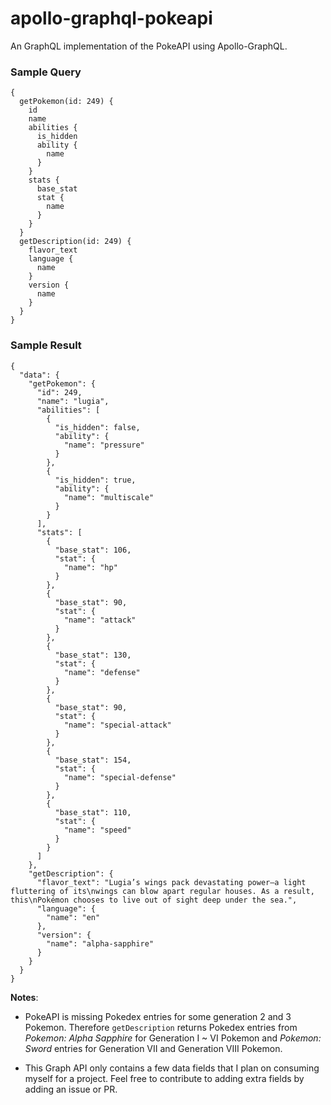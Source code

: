 # apollo-graphql-pokeapi

An GraphQL implementation of the PokeAPI using Apollo-GraphQL.

### Sample Query

```
{
  getPokemon(id: 249) {
    id
    name
    abilities {
      is_hidden
      ability {
        name
      }
    }
    stats {
      base_stat
      stat {
        name
      }
    }
  }
  getDescription(id: 249) {
    flavor_text
    language {
      name
    }
    version {
      name
    }
  }
}
```

### Sample Result

```
{
  "data": {
    "getPokemon": {
      "id": 249,
      "name": "lugia",
      "abilities": [
        {
          "is_hidden": false,
          "ability": {
            "name": "pressure"
          }
        },
        {
          "is_hidden": true,
          "ability": {
            "name": "multiscale"
          }
        }
      ],
      "stats": [
        {
          "base_stat": 106,
          "stat": {
            "name": "hp"
          }
        },
        {
          "base_stat": 90,
          "stat": {
            "name": "attack"
          }
        },
        {
          "base_stat": 130,
          "stat": {
            "name": "defense"
          }
        },
        {
          "base_stat": 90,
          "stat": {
            "name": "special-attack"
          }
        },
        {
          "base_stat": 154,
          "stat": {
            "name": "special-defense"
          }
        },
        {
          "base_stat": 110,
          "stat": {
            "name": "speed"
          }
        }
      ]
    },
    "getDescription": {
      "flavor_text": "Lugia’s wings pack devastating power—a light fluttering of its\nwings can blow apart regular houses. As a result, this\nPokémon chooses to live out of sight deep under the sea.",
      "language": {
        "name": "en"
      },
      "version": {
        "name": "alpha-sapphire"
      }
    }
  }
}
```

**Notes**:

- PokeAPI is missing Pokedex entries for some generation 2 and 3 Pokemon. Therefore `getDescription` returns Pokedex entries from _Pokemon: Alpha Sapphire_ for Generation I ~ VI Pokemon and _Pokemon: Sword_ entries for Generation VII and Generation VIII Pokemon.

- This Graph API only contains a few data fields that I plan on consuming myself for a project. Feel free to contribute to adding extra fields by adding an issue or PR.
